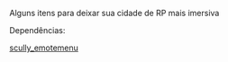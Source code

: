 Alguns itens para deixar sua cidade de RP mais imersiva

Dependências:

[scully_emotemenu](https://github.com/Scullyy/scully_emotemenu)

